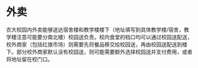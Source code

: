# 外卖

农大校园内外卖能够送达宿舍楼和教学楼楼下（地址填写到具体教学楼/宿舍，教学楼注意可能要分南北楼）校园送负责。校内食堂的档口均可以通过校园送配送，校外商家（包括红旗市场）则需要先将餐品移交给校园送，再由校园送配送到楼下。部分校外商家默认没有校园送，则可能需要额外选择校园送并支付费用，或者将地址留在校门口。